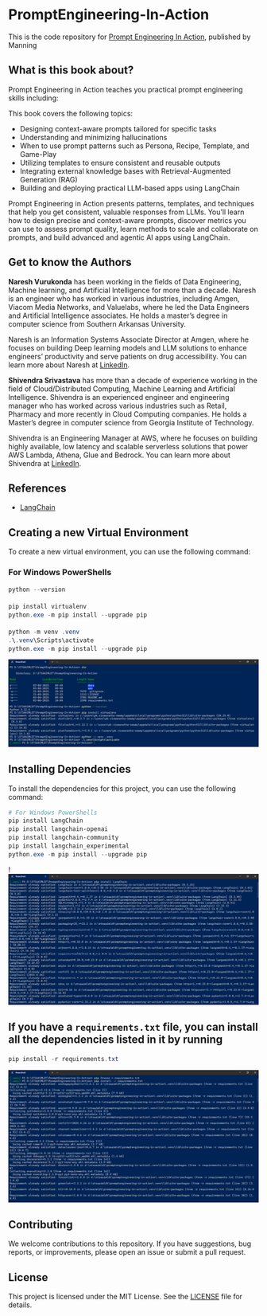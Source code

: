 # PromptEngineering-In-Action

This is the code repository for [Prompt Engineering In Action](https://www.manning.com/books/prompt-engineering-in-action), published by Manning

## What is this book about?

Prompt Engineering in Action teaches you practical prompt engineering skills including:

This book covers the following topics:

- Designing context-aware prompts tailored for specific tasks
- Understanding and minimizing hallucinations
- When to use prompt patterns such as Persona, Recipe, Template, and Game-Play
- Utilizing templates to ensure consistent and reusable outputs
- Integrating external knowledge bases with Retrieval-Augmented Generation (RAG)
- Building and deploying practical LLM-based apps using LangChain

Prompt Engineering in Action presents patterns, templates, and techniques that help you get consistent, valuable responses from LLMs. You’ll learn how to design precise and context-aware prompts, discover metrics you can use to assess prompt quality, learn methods to scale and collaborate on prompts, and build advanced and agentic AI apps using LangChain.

## Get to know the Authors

**Naresh Vurukonda** has been working in the fields of Data Engineering, Machine learning, and Artificial Intelligence for more than a decade. Naresh is an engineer who has worked in various industries, including Amgen, Viacom Media Networks, and Valuelabs, where he led the Data Engineers and Artificial Intelligence associates. He holds a master’s degree in computer science from Southern Arkansas University.

Naresh is an Information Systems Associate Director at Amgen, where he focuses on building Deep learning models and LLM solutions to enhance engineers’ productivity and serve patients on drug accessibility. You can learn more about Naresh at [LinkedIn](https://www.linkedin.com/in/nareshvurukonda).

**Shivendra Srivastava** has more than a decade of experience working in the field of Cloud/Distributed Computing, Machine Learning and Artificial Intelligence. Shivendra is an experienced engineer and engineering manager who has worked across various industries such as Retail, Pharmacy and more recently in Cloud Computing companies. He holds a Master’s degree in computer science from Georgia Institute of Technology.

Shivendra is an Engineering Manager at AWS, where he focuses on building highly available, low latency and scalable serverless solutions that power AWS Lambda, Athena, Glue and Bedrock. You can learn more about Shivendra at [LinkedIn](https://www.linkedin.com/in/shivendrasrivastava).

## References

- [LangChain](https://www.langchain.com/)

## Creating a new Virtual Environment

To create a new virtual environment, you can use the following command:

### For Windows PowerShells

```powershell
python --version

pip install virtualenv
python.exe -m pip install --upgrade pip

python -m venv .venv
.\.venv\Scripts\activate
python.exe -m pip install --upgrade pip
```

![Creating Virtual Environment](./docs/images/CreatingVirtualEnvironment.PNG)

## Installing Dependencies

To install the dependencies for this project, you can use the following command:

```powershell
# For Windows PowerShells
pip install LangChain
pip install langchain-openai
pip install langchain-community
pip install langchain_experimental
python.exe -m pip install --upgrade pip
```

!![Installing Dependencies](./docs/images/Install_Dependencies_pip.PNG)

## If you have a `requirements.txt` file, you can install all the dependencies listed in it by running

```powershell
pip install -r requirements.txt
```

![Installing Requirements](./docs/images/Install_Dependencies_requirements_txt.PNG)

## Contributing

We welcome contributions to this repository. If you have suggestions, bug reports, or improvements, please open an issue or submit a pull request.

## License

This project is licensed under the MIT License. See the [LICENSE](LICENSE) file for details.

